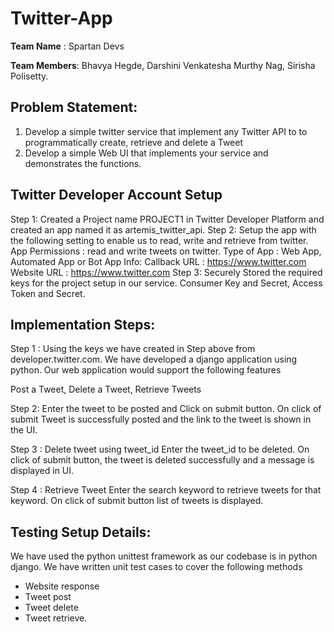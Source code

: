 # Twitter-App

**Team Name** : Spartan Devs

**Team Members**: Bhavya Hegde, Darshini Venkatesha Murthy Nag, Sirisha Polisetty.

## Problem Statement: 
1. Develop a simple twitter service that implement any Twitter API to to programmatically create, retrieve and delete a Tweet
2. Develop a simple Web UI that  implements your service and demonstrates the functions.

## Twitter Developer Account Setup 

Step 1: Created a Project name PROJECT1 in Twitter Developer Platform and created an app named it as artemis_twitter_api.
Step 2: Setup the app with the following setting to enable us to read, write and retrieve from twitter.
App Permissions :  read and write tweets on twitter.
Type of App : Web App, Automated App or Bot
App Info:
Callback URL : https://www.twitter.com
Website URL : https://www.twitter.com 
Step 3: Securely Stored the required keys for the project setup in our service.
Consumer Key and Secret, Access Token and Secret.

## Implementation Steps:

Step 1 : Using the keys we have created in Step above from developer.twitter.com. We have developed a django application using python.
Our  web application would support the following features

Post a Tweet, Delete a Tweet, Retrieve Tweets

Step 2: Enter the tweet to be posted and Click on submit button.
On click of submit Tweet is successfully posted and the link to the tweet is shown in the UI.

Step 3 : Delete tweet using tweet_id
Enter the tweet_id to be deleted.
On click of submit button, the tweet is deleted successfully and a message is displayed in UI.

Step 4 : Retrieve Tweet
Enter the search keyword to retrieve tweets for that keyword. On click of submit button  list of tweets is displayed. 

## Testing Setup Details:
We have used the python unittest framework as our codebase is in python django.
We have written unit test cases to cover the following methods

- Website response
- Tweet post
- Tweet delete
- Tweet retrieve.
